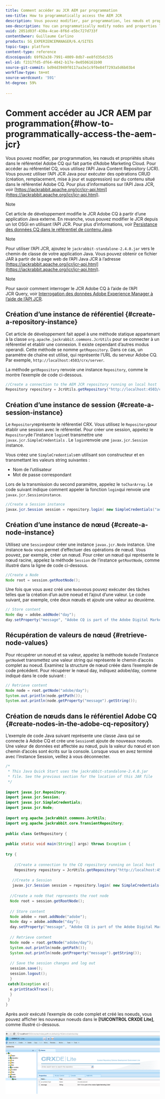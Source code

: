```yaml
---
title: Comment accéder au JCR AEM par programmation
seo-title: How to programmatically access the AEM JCR
description: Vous pouvez modifier, par programmation, les nœuds et propriétés situés dans le référentiel AEM qui fait partie d’Adobe Marketing Cloud.
seo-description: You can programmatically modify nodes and properties located within the AEM repository, which is part of the Adobe Marketing Cloud
uuid: 2051d03f-430a-4cae-8f6d-e5bc727d733f
contentOwner: Guillaume Carlino
products: SG_EXPERIENCEMANAGER/6.4/SITES
topic-tags: platform
content-type: reference
discoiquuid: 69f62a38-7991-4009-8db7-ee8fd35dc535
exl-id: f2317fd5-df64-4042-b17e-0e0506161b90
source-git-commit: bd94d3949f0117aa3e1c9f0e84f7293a5d6b03b4
workflow-type: tm+mt
source-wordcount: '591'
ht-degree: 59%

---
```


# Comment accéder au JCR AEM par programmation{#how-to-programmatically-access-the-aem-jcr}

Vous pouvez modifier, par programmation, les nœuds et propriétés situés dans le référentiel Adobe CQ qui fait partie d’Adobe Marketing Cloud. Pour accéder au référentiel CQ, vous utilisez l’API Java Content Repository (JCR). Vous pouvez utiliser l’API JCR Java pour exécuter des opérations CRUD (création, remplacement, mise à jour et suppression) sur du contenu situé dans le référentiel Adobe CQ. Pour plus d’informations sur l’API Java JCR, voir [https://jackrabbit.apache.org/jcr/jcr-api.html](https://jackrabbit.apache.org/jcr/jcr-api.html).

>[!NOTE]
>
>Cet article de développement modifie le JCR Adobe CQ à partir d’une application Java externe. En revanche, vous pouvez modifier le JCR depuis un lot OSGi en utilisant l’API JCR. Pour plus d’informations, voir [Persistance des données CQ dans le référentiel de contenu Java](https://helpx.adobe.com/experience-manager/using/persisting-cq-data-java-content1.html).

>[!NOTE]
>
>Pour utiliser l’API JCR, ajoutez le `jackrabbit-standalone-2.4.0.jar` vers le chemin de classe de votre application Java. Vous pouvez obtenir ce fichier JAR à partir de la page web de l’API Java JCR à l’adresse [https://jackrabbit.apache.org/jcr/jcr-api.html](https://jackrabbit.apache.org/jcr/jcr-api.html).

>[!NOTE]
>
>Pour savoir comment interroger le JCR Adobe CQ à l’aide de l’API JCR Query, voir [Interrogation des données Adobe Experience Manager à l’aide de l’API JCR](https://helpx.adobe.com/experience-manager/using/querying-experience-manager-data-using1.html).

## Création d’une instance de référentiel {#create-a-repository-instance}

Cet article de développement fait appel à une méthode statique appartenant à la classe `org.apache.jackrabbit.commons.JcrUtils` pour se connecter à un référentiel et établir une connexion. Il existe cependant d’autres modus operandi. Cette méthode se nomme `getRepository`. Dans ce cas, un paramètre de chaîne est utilisé, qui représente l’URL du serveur Adobe CQ. Par exemple, `http://localhost:4503/crx/server`.

La méthode `getRepository` renvoie une instance `Repository`, comme le montre l’exemple de code ci-dessous.

```java
//Create a connection to the AEM JCR repository running on local host
Repository repository = JcrUtils.getRepository("http://localhost:4503/crx/server");
```

## Création d’une instance de session {#create-a-session-instance}

Le `Repository`représente le référentiel CRX. Vous utilisez le `Repository`pour établir une session avec le référentiel. Pour créer une session, appelez le `Repository`de l’instance `login`et transmettre une `javax.jcr.SimpleCredentials` . Le `login`renvoie une `javax.jcr.Session` instance.

Vous créez une `SimpleCredentials`en utilisant son constructeur et en transmettant les valeurs string suivantes :

* Nom de l’utilisateur
* Mot de passe correspondant

Lors de la transmission du second paramètre, appelez le `toCharArray`. Le code suivant indique comment appeler la fonction `login`qui renvoie une `javax.jcr.Sessioninstance`.

```java
//Create a Session instance
javax.jcr.Session session = repository.login( new SimpleCredentials("admin", "admin".toCharArray()));
```

## Création d’une instance de nœud {#create-a-node-instance}

Utilisez une `Session`pour créer une instance `javax.jcr.Node` instance. Une instance `Node` vous permet d’effectuer des opérations de nœud. Vous pouvez, par exemple, créer un nœud. Pour créer un nœud qui représente le nœud racine, appelez la méthode `Session` de l’instance `getRootNode`, comme illustré dans la ligne de code ci-dessous.

```java
//Create a Node
Node root = session.getRootNode();
```

Une fois que vous avez créé une `Node`vous pouvez exécuter des tâches telles que la création d’un autre noeud et l’ajout d’une valeur. Le code suivant, par exemple, crée deux nœuds et ajoute une valeur au deuxième.

```java
// Store content 
Node day = adobe.addNode("day");
day.setProperty("message", "Adobe CQ is part of the Adobe Digital Marketing Suite!");
```

## Récupération de valeurs de nœud {#retrieve-node-values}

Pour récupérer un noeud et sa valeur, appelez la méthode `Node`de l’instance `getNode`et transmettez une valeur string qui représente le chemin d’accès complet au noeud. Examinez la structure de nœud créée dans l’exemple de code précédent. Pour récupérer le nœud day, indiquez adobe/day, comme indiqué dans le code suivant :

```java
// Retrieve content
Node node = root.getNode("adobe/day");
System.out.println(node.getPath());
System.out.println(node.getProperty("message").getString());
```

## Création de nœuds dans le référentiel Adobe CQ {#create-nodes-in-the-adobe-cq-repository}

L’exemple de code Java suivant représente une classe Java qui se connecte à Adobe CQ et crée une `Session`et ajoute de nouveaux noeuds. Une valeur de données est affectée au nœud, puis la valeur du nœud et son chemin d’accès sont écrits sur la console. Lorsque vous en avez terminé avec l’instance Session, veillez à vous déconnecter.

```java
/*
 * This Java Quick Start uses the jackrabbit-standalone-2.4.0.jar
 * file. See the previous section for the location of this JAR file
 */
 
import javax.jcr.Repository; 
import javax.jcr.Session; 
import javax.jcr.SimpleCredentials; 
import javax.jcr.Node; 
 
import org.apache.jackrabbit.commons.JcrUtils;
import org.apache.jackrabbit.core.TransientRepository;

public class GetRepository {

public static void main(String[] args) throws Exception { 
 
try { 
 
    //Create a connection to the CQ repository running on local host 
    Repository repository = JcrUtils.getRepository("http://localhost:4503/crx/server");
   
   //Create a Session
   javax.jcr.Session session = repository.login( new SimpleCredentials("admin", "admin".toCharArray())); 
 
  //Create a node that represents the root node
  Node root = session.getRootNode(); 
 
  // Store content 
  Node adobe = root.addNode("adobe"); 
  Node day = adobe.addNode("day"); 
  day.setProperty("message", "Adobe CQ is part of the Adobe Digital Marketing Suite!");

  // Retrieve content 
  Node node = root.getNode("adobe/day"); 
  System.out.println(node.getPath()); 
  System.out.println(node.getProperty("message").getString()); 
 
  // Save the session changes and log out
  session.save(); 
  session.logout();
  }
 catch(Exception e){
  e.printStackTrace();
  }
 } 
}
```

Après avoir exécuté l’exemple de code complet et créé les noeuds, vous pouvez afficher les nouveaux noeuds dans le **[!UICONTROL CRXDE Lite]**, comme illustré ci-dessous.

![chlimage_1-68](assets/chlimage_1-68.png)
